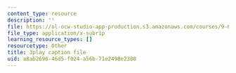 ```yaml
---
content_type: resource
description: ''
file: https://ol-ocw-studio-app-production.s3.amazonaws.com/courses/9-00sc-introduction-to-psychology-fall-2011/a8ab269646d5f024a56b71e2498e2380_v4ur5mna060.srt
file_type: application/x-subrip
learning_resource_types: []
resourcetype: Other
title: 3play caption file
uid: a8ab2696-46d5-f024-a56b-71e2498e2380
---
```

